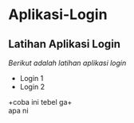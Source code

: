 Aplikasi-Login
==
Latihan Aplikasi Login
--
*Berikut adalah latihan aplikasi login*
- Login 1
- Login 2

+coba ini tebel ga+
<br> apa ni
  

